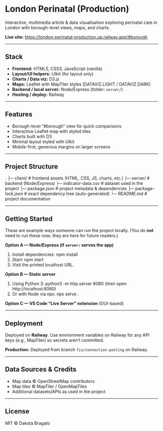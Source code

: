 # London Perinatal (Production)

Interactive, multimedia article & data visualisation exploring perinatal care in London with borough-level views, maps, and charts.

**Live site:** https://london-perinatal-production.up.railway.app/#borough

---

## Stack

- **Frontend:** HTML5, CSS3, JavaScript (vanilla)
- **Layout/UI helpers:** UIkit (for layout only)
- **Charts / Data viz:** D3.js
- **Maps:** Leaflet with MapTiler styles (DATAVIZ.LIGHT / DATAVIZ.DARK)
- **Backend / local server:** Node/Express (folder: `server/`)
- **Hosting / deploy:** Railway

---

## Features

- Borough-level “#borough” view for quick comparisons
- Interactive Leaflet map with styled tiles
- Charts built with D3
- Minimal layout styled with UIkit
- Mobile-first; generous margins on larger screens

---

## Project Structure

.
├─ client/                # frontend assets (HTML, CSS, JS, charts, etc.)
├─ server/                # backend (Node/Express)
├─ indicator-data.csv     # dataset used in the project
├─ package.json           # project metadata & dependencies
├─ package-lock.json      # exact dependency tree (auto-generated)
└─ README.md              # project documentation

---

## Getting Started 

These are example ways someone can run the project locally. (You do **not** need to run these now; they are here for future readers.)

**Option A — Node/Express (if `server/` serves the app)**
1) Install dependencies:
   npm install
2) Start:
   npm start
3) Visit the printed localhost URL.

**Option B — Static server**
1) Using Python 3:
   python3 -m http.server 8080
   (then open http://localhost:8080)
2) Or with Node via npx:
   npx serve .

**Option C — VS Code “Live Server” extension** (GUI-based)

---

## Deployment

Deployed on **Railway**. Use environment variables on Railway for any API keys (e.g., MapTiler) so secrets aren’t committed.

**Production:** Deployed from branch `fix/connection-pooling` on Railway.

---

## Data Sources & Credits

- Map data © OpenStreetMap contributors
- Map tiles © MapTiler / OpenMapTiles
- Additional datasets/APIs as used in the project

---

## License

MIT © Dakota Bragato